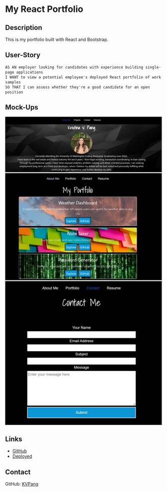 # My React Portfolio 

## Description
This is my portfolio built with React and Bootstrap.

## User-Story
```
AS AN employer looking for candidates with experience building single-page applications
I WANT to view a potential employee's deployed React portfolio of work samples
SO THAT I can assess whether they're a good candidate for an open position
```

## Mock-Ups
![image](./src/assets/images/screenshot(1).JPG)
![image](./src/assets/images/screenshot(2).JPG)
![image](./src/assets/images/screenshot(3).JPG)

## Links 
- [GitHub](https://github.com/KVPang/react-portfolio)
- [Deployed](https://kristina-p-portfolio.netlify.app/)

## Contact
GitHub: [KVPang](https://github.com/KVPang)

